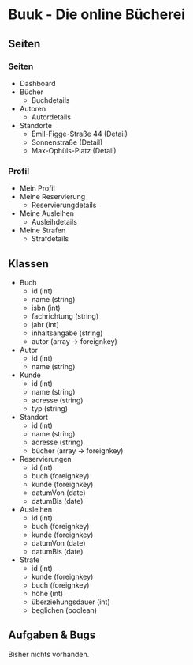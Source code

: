 # Buuk - Die online Bücherei

## Seiten

### Seiten

- Dashboard
- Bücher
    - Buchdetails
- Autoren
    - Autordetails
- Standorte
    - Emil-Figge-Straße 44 (Detail)
    - Sonnenstraße (Detail)
    - Max-Ophüls-Platz (Detail)

### Profil

- Mein Profil
- Meine Reservierung
    - Reservierungdetails
- Meine Ausleihen
    - Ausleihdetails
- Meine Strafen
    - Strafdetails

## Klassen

- Buch
    - id (int)
    - name (string)
    - isbn (int)
    - fachrichtung (string)
    - jahr (int)
    - inhaltsangabe (string)
    - autor (array -> foreignkey)
- Autor
    - id (int)
    - name (string)
- Kunde
    - id (int)
    - name (string)
    - adresse (string)
    - typ (string)
- Standort
    - id (int)
    - name (string)
    - adresse (string)
    - bücher (array -> foreignkey)
- Reservierungen
    - id (int)
    - buch (foreignkey)
    - kunde (foreignkey)
    - datumVon (date)
    - datumBis (date)
- Ausleihen
    - id (int)
    - buch (foreignkey)
    - kunde (foreignkey)
    - datumVon (date)
    - datumBis (date)
- Strafe
    - id (int)
    - kunde (foreignkey)
    - buch (foreignkey)
    - höhe (int)
    - überziehungsdauer (int)
    - beglichen (boolean)

## Aufgaben & Bugs

Bisher nichts vorhanden.